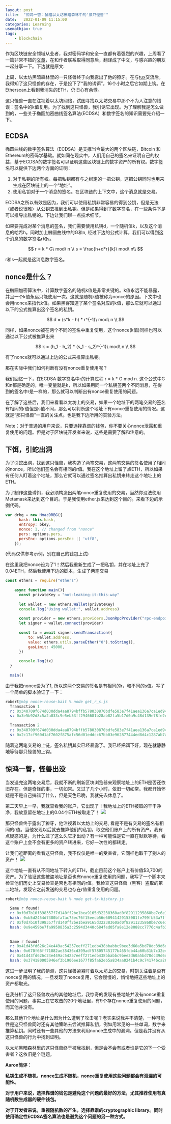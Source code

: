 ```yaml
---
layout: post
title:  "惊鸿一瞥：捕猎以太坊黑暗森林中的'那只怪兽'"
date:   2022-01-09 11:15:00
categories: Learning
usemathjax: true
tags:
    - blockchain
---
```


作为区块链安全领域从业者，我对密码学和安全一直都有着强烈的兴趣，上周看了一篇非常不错的[文章](https://www.bertcmiller.com/2021/12/28/glimpse_nonce_reuse.html)，在和作者联系取得同意后，翻译成了中文，与感兴趣的朋友一起分享一下。下边就是原文:

上周，以太坊黑暗森林里的一只怪兽终于向我露出了他的獠牙。在与[tux](https://twitter.com/__tux)交流后，我得知了这只怪兽的存在，于是投下了“我的诱饵”，16个小时之后它如期上钩。在Etherscan上看到我消失的ETH，仍旧心有余悸。

这只怪兽一直在注视着以太坊网络，试图寻找以太坊交易中那个不为人注意的错误：签名中的k值复用。为了找到这只怪兽，我引诱它出现。为了理解我是怎么做到的，一些关于椭圆加密曲线签名算法(ECDSA）和数字签名的知识需要先介绍一下。

## ECDSA
椭圆曲线的数字签名算法（ECDSA）是支撑当今最大的两个区块链，Bitcoin 和 Ethereum的密码学基础。就如同在现实中，人们用自己的签名来证明自己的权益，基于ECDSA的数字签名可以证明这些区块链上的数字资产的所有权。数字签名可以提供下边两个方面的证明：
1. 对于私钥的所有权。每把私钥都有与之绑定的一把公钥，这把公钥同时也用来生成在区块链上的一个“地址”。
2. 使用私钥对于一个消息的签名。在区块链的上下文中，这个消息就是交易。

ECDSA之所以有效是因为，我们可以使用私钥非常容易的得到公钥，但是无法（或者说很难）从公钥去推到出私钥。但是如果得到了数字签名，在一些条件下是可以推导出私钥的。下边让我们聊一点技术细节。

如果要完成对某个消息的签名，我们需要使用私钥d，一个随机值k，以及这个消息的哈希h。同时加上椭圆曲线中的G和n, 经过下边的公式计算，我们可以得到这个消息的数字签名r和s。

$$
r = k * G\ mod\ n \\
s = \frac{h+d*r}{k}\ mod\ n\\
$$

r和s一起就是这消息数字签名。

## nonce是什么？
在椭圆加密算法中，计算数字签名的随机k值是非常关键的。k值永远不能暴露，并且一个k值永远只能使用一次。这就是随机k值被称为nonce的原因。下文中也会用nonce来指代k值。如果黑客知道了某个签名对应的k值，那么它就可以通过以下的公式推算出这个签名的私钥。

$$
d = (s*k - h) * r^{-1}\ mod\ n \\
$$

同样，如果nonce被在两个不同的签名中重复使用，这个nonce(k值)同样也可以通过以下公式被推算出来

$$
k = (h_1 - h_2) * (s_1 - s_2)^{-1}\ mod\ n \\
$$

有了nonce就可以通过上边的公式来推算出私钥。

那在实际中我们如何判断有没有nonce重复使用呢？

我们回忆一下，在ECDSA 数字签名中r的计算过程 r = k * G mod n. 这个公式中G和n都是确定的，唯一变量就是k，所以如果用同一个私钥签两个不同消息，在得到的签名中r是一样的，那么就可以判断出有nonce重复使用的问题。

在了解了这些后，我们来看看以太坊上的交易，如果一个地址下的两笔交易的签名有相同的r值但是s值不同，那么可以判断这个地址下有nonce重复使用的情况。这就是“那只怪兽”一直的关注点。也是我下边所用的实验方法。

Note：对于普通的用户来说，只要选择靠谱的钱包，你不要关心nonce泄露和重复使用的问题。但是对于区块链开发者来说，这些是需要了解和注意的。

## 下饵，引蛇出洞
为了引蛇出洞，找到这只怪兽，我构造了两笔交易，这两笔交易的签名使用了相同的nonce，所以他们签名会有相同的r值。我在这个地址上留了点ETH，所以如果有任何人盯着这个地址，那么它就可以通过签名推算出私钥来转走这个地址上的ETH。

为了制作这些诱饵，我必须构造出两笔nonce重复使用的交易，当然你没法使用Metamask来达到这个目的。于是我使用ether.js来达到这个目的。来看下边的示例代码。

```js
var drbg = new HmacDRBG({
      hash: this.hash,
      entropy: bkey,
      nonce: 1, // changed from "nonce"
      pers: options.pers,
      persEnc: options.persEnc || 'utf8',
    });
```
(代码仅供参考示例，别在自己的钱包上试)

在这里我把nonce设为了1！然后我重新生成了一把私钥，并在地址上充了0.04ETH，然后我使用下边的脚本，生成了两笔交易

```js
const ethers = require("ethers")
  
    async function main(){
      const privateKey = "not-leaking-it-this-way"
      
      let wallet = new ethers.Wallet(privateKey)
      console.log("Using wallet:", wallet.address)
      
      const provider = new ethers.providers.JsonRpcProvider("rpc-endpoint")
      let signer = wallet.connect(provider)
      
      const tx = await signer.sendTransaction({
          to: wallet.address,
          value: ethers.utils.parseEther("0").toString(),
          gasLimit: 45000,
      })
  
      console.log(tx)
  }
  
  main()
```

由于我把nonce设为了1, 所以这两个交易的签名是有相同的r，和不同的s值。写了一个简单的脚本验证了一下：

```s
robert@mbp nonce-reuse-bait % node get_r_s.js
  Transaction 1
  r: 0x340709f674d030dda4aa8794bffb578030870bdfe583e7f41aea136a7ca1ed94
  s: 0x3e5b92d8c5a2a033c9e5eb53ff2946681b28ab82fa5b17d0a9c48d139e78fe2c
  
  Transaction 2
  r: 0x340709f674d030dda4aa8794bffb578030870bdfe583e7f41aea136a7ca1ed94
  s: 0x2c17cf960d1af7602f875afc56d01eddcc67bb03e962877444ed8d4c1287ab7a
```

随着这两笔交易的上链，签名私钥其实已经暴露了。我已经把饵下好，现在就静静地等待那只怪兽的上钩。

## 惊鸿一瞥，怪兽出没
当发送完这两笔交易后，我就不断的刷新区块浏览器来观察地址上的ETH是否还依旧存在。但是奇怪的事，一切如常。又过了几个小时，依旧一切如常。我都开始怀疑是不是自己搞错了什么，但是天色已晚，我就先去休息了。

第二天早上一早，我就查看我的账户，它出现了！我地址上的ETH被取的干干净净，我故意留在地址上的0.04个ETH被取走了！
![](https://bertcmiller.com/2021/12/Picture1.png)

那只怪兽终于露出了獠牙，他注视着以太坊上的交易, 看是不是有交易的签名有相同的r值。当他发现以后就去推算他们的私钥，取空他们账户上的所有资产。我有点疑惑的是，为什么过了这么久它才出动？有一种可能性是它一直在默默等待，看这个账户上会不会有更多的资产转进来，它好一次性的都转走。

让我们近距离的看看这只怪兽，我不仅仅是唯一的受害者，它同样也取干了别人的资产！
![](https://bertcmiller.com/2021/12/Picture2.png)

这个地址一直有从不同地址下转入的ETH，截止目前这个账户上有价值$3,700的资产。为了验证这些被盗地址是否也有nonce重复使用的问题，我写了一个脚本来检查他们历史上交易检查是否也有相同的r值。我检查这只怪兽（黑客）盗取的第二地址，发现它之前发送的交易也存在r值重复使用的问题。

```s
robert@mbp nonce-reuse-bait % node get-tx-history.js
  
  Same r found!
  r: 0xf0d7b10f398357f7d140ff2be1bea9165d32238360ad0f82911235868be7c6e1
  hash: 0xb5d2454d7380bfa7ac75ec76f15eecb56e60941429153081fe799fb53a7ff901
  r: 0xf0d7b10f398357f7d140ff2be1bea9165d32238360ad0f82911235868be7c6e1
  hash: 0x9e459be7fa9950835a3c2594d3440c684fed05fa8e12e8088cc7776c4afb364c
  
  
  Same r found!
  r: 0x41d43fd626c24e449ac54257eeff271edb438bbabbc9bee3d60a5bd78dc39d6d
  hash: 0x670f66ff71882ae35436cd399adf57805745177b465fdb44a60b31b7c32e4d16
  r: 0x41d43fd626c24e449ac54257eeff271edb438bbabbc9bee3d60a5bd78dc39d6d
  hash: 0x374180005946ef3b1906ee1677f85fa62eb5a834aa0241b4c9c74174bca26a07
```

这进一步证明了我的猜测，这只怪兽紧紧盯着以太坊上的交易，时刻关注着是否有nonce复用的情况。一旦发现了nonce复用，它会慢慢的，悄悄地把这些地址上的资产都取光。

在我分析了这只怪兽攻击的其他地址后，我惊奇的发现有些地址并没有nonce重复使用的问题，事实上在它攻击的20个地址里，有9个存在nonce重复使用的问题，而其他并没有。

那么其他11个地址是什么因为什么遭到了攻击呢？老实来说我并不清楚，一种可能性是这只怪兽同时还有其他策略去尝试推算私钥，例如用常见的一些单词，数字来推算私钥。同时还有一些其他的方法来利用nonce生成中的漏洞。但是我并没有从这只怪兽的行为中找到证明。

以太坊黑暗森林里的这只怪兽终于被我找到，但是会不会有或者谁是它的下一个受害者？这依旧是个谜题。

**Aaron简评：**

**私钥生成不随机，nonce生成不随机，nonce重复使用这些问题都会有泄漏的可能性。**

**对于用户来说，选择靠谱的钱包是避免这个问题的最好的方法，尤其推荐使用有真随机数生成器的硬件钱包。**

**对于开发者来说，重视随机数的产生，选择靠谱的cryptographic library。同时使用确定性ECDSA签名算法也是避免这个问题的另一种方式。**